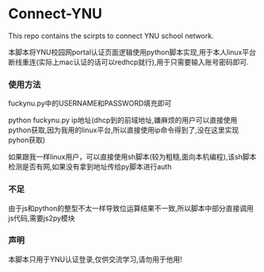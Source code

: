 # Connect-YNU
This repo contains the scirpts to connect YNU school network.

本脚本将YNU校园网portal认证页面逻辑使用python脚本实现,用于本人linux平台断线重连(实际上mac认证的话可以redhcp就行),用于只需要输入账号密码即可.

### 使用方法

fuckynu.py中的USERNAME和PASSWORD填充即可

python fuckynu.py ip地址(dhcp到的前域地址,嫌麻烦的用户可以直接使用python获取,因为我用的linux平台,所以直接使用ip命令得到了,没在这里实现pyhon获取)

如果跟我一样linux用户，可以直接使用sh脚本(较为粗糙,面向本机编程),该sh脚本检测是否有网,如果没有拿到地址传给py脚本进行auth


### 不足

由于js和python的整型不太一样导致位运算结果不一致,所以脚本中部分直接调用js代码,需要js2py模块

### 声明

本脚本只用于YNU认证登录,仅供交流学习,请勿用于他用!

